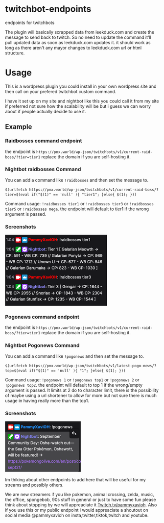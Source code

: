 # twitchbot-endpoints
endpoints for twitchbots

The plugin will basically scrapped data from leekduck.com and create the message to send back to twitch. So no need to update the command it'll pull updated data as soon as leekduck.com updates it. it should work as long as there aren't any mayor changes to leekduck.com url or html structure.

# Usage

This is a wordpress plugin you could install in your own wordpress site and then call on your prefered twitchbot custom command.

I have it set up on my site and nightbot like this you could call it from my site if preferred not sure how the scalability will be but i guess we can worry about if people actually decide to use it.

## Example

### Raidbosses command endpoint

the endpoint is `https://pnx.world/wp-json/twitchbots/v1/current-raid-boss/?tier=tier1` replace the domain if you are self-hosting it. 

### Nightbot raidbosses Command

You can add a command like `!raidbosses` and then set the message to.
```
$(urlfetch https://pnx.world/wp-json/twitchbots/v1/current-raid-boss/?tier=$(eval if("$(1)" == 'null' ){ "tier1"; }else{ $(1); }))
```

Command usage: `!raidbosses tier1` or `!raidbosses tier3` or `!raidbosses tier5` or `!raidbosses mega`. the endpoint will default to tier1 if the wrong argument is passed.

### Screenshots

![Raid Bosses Command Twitch Example](/screenshots/raidbosses-command-example.png?raw=true "Raid Bosses Command Twitch Example")

### Pogonews command endpoint

the endpoint is `https://pnx.world/wp-json/twitchbots/v1/current-raid-boss/?tier=tier1` replace the domain if you are self-hosting it. 

### Nightbot Pogonews Command

You can add a command like `!pogonews` and then set the message to.
```
$(urlfetch https://pnx.world/wp-json/twitchbots/v1/latest-pogo-news/?top=$(eval if("$(1)" == 'null' ){ "1"; }else{ $(1); }))
```

Command usage: `!pogonews 1` or `!pogonews top1` or `!pogonews 2` or `!pogonews top2`. the endpoint will default to top 1 if the wrong/empty argument is passed. It limits at 2 do to character limit, there is the possibility of maybe using a url shortener to allow for more but not sure there is much usage in having really more than the top1.

### Screenshots

![Pogonews Command Twitch Example](/screenshots/pogonews-command-example.png?raw=true "Pogonews Command Twitch Example")

Im thiking about other endpoints to add here that will be useful for my streams and possibly others.

We are new streamers if you like pokemon, animal crossing, zelda, music, the office, spongebob, 90s stuff in general or just to have some fun please think about stopping by we will appreaciate it [Twitch.tv/pammyxavioh](https://twitch.tv/pammyxavioh). Also if you use this or my public endpoint i would appreaciate a shoutout on social media @pammyxavioh on insta,twitter,tiktok,twitch and youtube.
